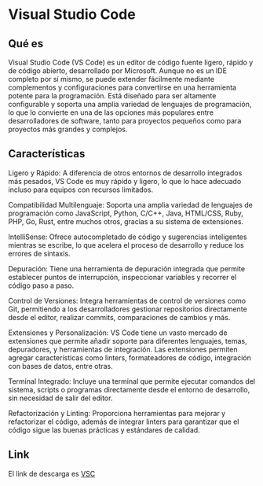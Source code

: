 # Visual Studio Code

## Qué es

Visual Studio Code (VS Code) es un editor de código fuente ligero, rápido y de código abierto, desarrollado por Microsoft. Aunque no es un IDE  completo por sí mismo, se puede extender fácilmente mediante complementos y configuraciones para convertirse en una herramienta potente para la programación. Está diseñado para ser altamente configurable y soporta una amplia variedad de lenguajes de programación, lo que lo convierte en una de las opciones más populares entre desarrolladores de software, tanto para proyectos pequeños como para proyectos más grandes y complejos.

## Características

Ligero y Rápido: A diferencia de otros entornos de desarrollo integrados más pesados, VS Code es muy rápido y ligero, lo que lo hace adecuado incluso para equipos con recursos limitados.

Compatibilidad Multilenguaje: Soporta una amplia variedad de lenguajes de programación como JavaScript, Python, C/C++, Java, HTML/CSS, Ruby, PHP, Go, Rust, entre muchos otros, gracias a su sistema de extensiones.

IntelliSense: Ofrece autocompletado de código y sugerencias inteligentes mientras se escribe, lo que acelera el proceso de desarrollo y reduce los errores de sintaxis.

Depuración: Tiene una herramienta de depuración integrada que permite establecer puntos de interrupción, inspeccionar variables y recorrer el código paso a paso.

Control de Versiones: Integra herramientas de control de versiones como Git, permitiendo a los desarrolladores gestionar repositorios directamente desde el editor, realizar commits, comparaciones de cambios y más.

Extensiones y Personalización: VS Code tiene un vasto mercado de extensiones que permite añadir soporte para diferentes lenguajes, temas, depuradores, y herramientas de integración. Las extensiones permiten agregar características como linters, formateadores de código, integración con bases de datos, entre otras.

Terminal Integrado: Incluye una terminal que permite ejecutar comandos del sistema, scripts o programas directamente desde el entorno de desarrollo, sin necesidad de salir del editor.

Refactorización y Linting: Proporciona herramientas para mejorar y refactorizar el código, además de integrar linters para garantizar que el código sigue las buenas prácticas y estándares de calidad.

## Link

El link de descarga es [VSC](https://code.visualstudio.com/)
